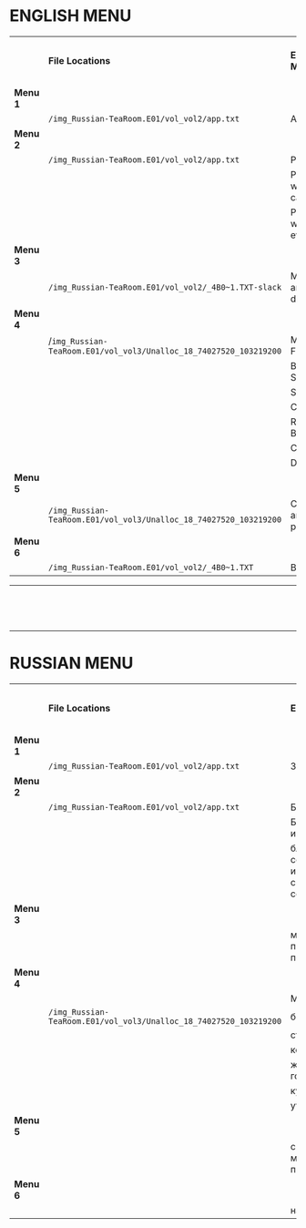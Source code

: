 # ENGLISH MENU 
|            |                    |                  |                                    |                              |                                                   |
| ---------- | ------------------ | ---------------- | ---------------------------------- | ---------------------------- | ------------------------------------------------- |
|            | **File Locations** | **English Menu** | **Start Location in Encase Image** | **Hex String for Menu Name** | **Latin UTF-16 (Unicode Escaped) for  Menu Name** |
| **Menu 1** |                    |                  |                                    |                              |
|            | ``/img_Russian-TeaRoom.E01/vol_vol2/app.txt`` | Appetizers | x00000010 | ``004100700070006500740069007a006500720073`` | ``\u0041\u0070\u0070\u0065\u0074\u0069\u007a\u0065\u0072\u0073`` |
| **Menu 2** |                    |                  |                                    |                              | |
|            | ``/img_Russian-TeaRoom.E01/vol_vol2/app.txt`` | Pancakes | 0x00000300 | ``00500061006e00630061006b0065`` | ``\u0050\u0061\u006e\u0063\u0061\u006b\u0065`` |
|            |                                            | Pancakes with caviar | 0x00000370 | ``00500061006e00630061006b00650073002000770069007400680020006300610076006900610072`` | ``\u0050\u0061\u006e\u0063\u0061\u006b\u0065\u0073\u0020\u0077\u0069\u0074\u0068\u0020\u0063\u0061\u0076\u0069\u0061\u0072`` |
|            |                                            | Pancakes with everything | 0x000005b0 | ``00500061006e00630061006b0065007300200077006900740068002000650076006500720079007400680069006e0067`` |  |
| **Menu 3** |                    |                  |                                    |                              |		
|            | ``/img_Russian-TeaRoom.E01/vol_vol2/_4B0~1.TXT-slack`` | Meat pies and dumplings | 0x00000030 | ``004d0065006100740020007000690065007300200061006e0064002000640075006d0070006c0069006e00670073`` | ``\u004d\u0065\u0061\u0074\u0020\u0070\u0069\u0065\u0073\u0020\u0061\u006e\u0064\u0020\u0064\u0075\u006d\u0070\u006c\u0069\u006e\u0067\u0073`` |
| **Menu 4** |                    |                  |                                    |                              |	|
|            | /``img_Russian-TeaRoom.E01/vol_vol3/Unalloc_18_74027520_103219200`` | Meat and Fish | 0x00000010 | ``004d00650061007400200061006e006400200046006900730068`` | ``\u004d\u0065\u0061\u0074\u0020\u0061\u006e\u0064\u0020\u0046\u0069\u0073\u0068`` |
|            |                                                                 | Beef Stroganoff | 0x000000a0 | ``00420065006500660020005300740072006f00670061006e006f00660066`` | ``\u0042\u0065\u0065\u0066\u0020\u0053\u0074\u0072\u006f\u0067\u0061\u006e\u006f\u0066\u0066`` |
|            |                                                                 | Steak | 0x00000140 | ``0053007400650061006b`` | ``\u0053\u0074\u0065\u0061\u006b`` |
|            |                                                                 | Cutlets | 0x000001d0 | ``0020006300750074006c006500740073`` | ``\u0020\u0063\u0075\u0074\u006c\u0065\u0074\u0073`` |
|            |                                                                 | Roast Beef | 0x00000250 | ``0072006f00610073007400200062006500650066`` | ``\u0072\u006f\u0061\u0073\u0074\u0020\u0062\u0065\u0065\u0066`` |
|            |                                                                 | Chicken | 0x000002e0 | ``0063006800690063006b0065006e`` | ``\u0063\u0068\u0069\u0063\u006b\u0065\u006e`` |
|            |                                                                 | Duck | 0x00000380 | ``006400750063006b`` | ``\u0064\u0075\u0063\u006b`` |
| **Menu 5** |                    |                  |                                    |                              | |				
|            | ``/img_Russian-TeaRoom.E01/vol_vol3/Unalloc_18_74027520_103219200`` | Cheese and milk products | 0x00001420 | ``00430068006500650073006500200061006e00640020006d0069006c006b002000700072006f00640075006300740073`` | ``\u0043\u0068\u0065\u0065\u0073\u0065\u0020\u0061\u006e\u0064\u0020\u006d\u0069\u006c\u006b\u0020\u0070\u0072\u006f\u0064\u0075\u0063\u0074\u0073`` |
| **Menu 6** |                    |                 |                                     |                              | | 			
|            | ``/img_Russian-TeaRoom.E01/vol_vol2/_4B0~1.TXT`` | Beverages | 0x00000010 | ``004200650076006500720061006700650073`` | ``\u0042\u0065\u0076\u0065\u0072\u0061\u0067\u0065\u0073`` |

***
</br>
</br>
</br>

***

# RUSSIAN MENU 
|            |                    |                  |                                    |                              |                                                   |
| ---------- | ------------------ | ---------------- | ---------------------------------- | ---------------------------- | ------------------------------------------------- |
|            | **File Locations** | **English Menu** | **Start Location in Encase Image** | **Hex String for Menu Name** | **Latin UTF-16 (Unicode Escaped) for  Menu Name** |
| **Menu 1** |                    |                  |                                    |                              |                                                   |
|            | ``/img_Russian-TeaRoom.E01/vol_vol2/app.txt`` | Закуска | 0x00000000 | ``04170410041a04230421041a0418`` | ``\u0417\u0410\u041a\u0423\u0421\u041a\u0418`` |
| **Menu 2** |                    |                  |                                    |                              |
|            | ``/img_Russian-TeaRoom.E01/vol_vol2/app.txt`` | Блины | 0x000002f0 | ``0411041b0418041d042b`` | ``\u0411\u041b\u0418\u041d\u042b`` |
|            |                                           | Блинчики с икрой | 0x00000310 | ``0431043b0438043d044b0020044100200438043a0440043e0439`` | ``\u0431\u043b\u0438\u043d\u044b\u0020\u0441\u0020\u0438\u043a\u0440\u043e\u0439`` |
|            |                                           | блины с селёдкой, икрой, сметаной и сёмгой | 0x00000560 | ``0439002c00200438043a0440043e0439002c00200441043c043504420430043d043e043900200438002004410451043c0433043e0439`` | ``\u0439\u002c\u0020\u0438\u043a\u0440\u043e\u0439\u002c\u0020\u0441\u043c\u0435\u0442\u0430\u043d\u043e\u0439\u0020\u0438\u0020\u0441\u0451\u043c\u0433\u043e\u0439`` |
| **Menu 3** |                    |                  |                                    |                              |		
|            |                                                                 | мясные пироги и пельмени | 0x00000000 | ``041f04180420041e0416041a0418002004180020`` | ``\u041f\u0418\u0420\u041e\u0416\u041a\u0418\u0020\u0418\u0020`` |
| **Menu 4** |                    |                  |                                    |                              |	
|            |                                                                 | Мясо и рыба  | 0x00000000 | ``042f0421041e0020041800200420042b`` | ``\u042f\u0421\u041e\u0020\u0418\u0020\u0420\u042b`` |
|            | ``/img_Russian-TeaRoom.E01/vol_vol3/Unalloc_18_74027520_103219200`` | бефстроганов | 0x00000030 | ``043104350444002d044104420440043e04330430043d043e0432`` | ``\u0431\u0435\u0444\u002d\u0441\u0442\u0440\u043e\u0433\u0430\u043d\u043e\u0432`` |
|            |                                                                 | стейк | 0x000000c0 | ``04310438044404480442`` | ``\u0431\u0438\u0444\u0448\u0442`` |
|            |                                                                 | котлеты  | 0x00000150 | ``043a043e0442043b04350442`` | ``\u043a\u043e\u0442\u043b\u0435\u0442`` |
|            |                                                                 | жареная говядина | 0x000001e0 | ``0440043e04410442043104380444`` | ``\u0440\u043e\u0441\u0442\u0431\u0438\u0444`` |
|            |                                                                 | курица | 0x00000270 | ``043a04430440043804460430`` | ``\u043a\u0443\u0440\u0438\u0446\u0430`` |
|            |                                                                 | утка | 0x000002f0 | ``443044204300442`` | ``\u0443\u0442\u0430\u0442`` |
| **Menu 5** |                    |                 |                                     |                             |				
|            |                                                                 | сыр и молочный продукт | 0x000013f0 | ``0421042b0420002004180020041c041e041b041e0427041d042b0415`` | ``\u0421\u042b\u0420\u0020\u0418\u0020\u041c\u041e\u041b\u041e\u0427\u041d\u042b\u0415`` |
| **Menu 6** |                    |                 |                                     |                             |				
|            |                                                                 | напитки | 0x00000000 | ``041d0410041f04180422041a0418`` | ``\u041d\u0410\u041f\u0418\u0422\u041a\u0418`` |